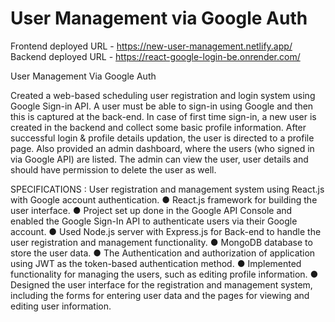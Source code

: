 # User Management via Google Auth
Frontend deployed URL - https://new-user-management.netlify.app/
Backend deployed URL - https://react-google-login-be.onrender.com/

User Management Via Google Auth

Created a web-based scheduling user registration and login system using Google Sign-in API.
A user must be able to sign-in using Google and then this is captured at the back-end.
In case of first time sign-in, a new user is created in the backend and collect some basic profile information.
After successful login & profile details updation, the user is directed to a profile page.
Also provided an admin dashboard, where the users (who signed in via Google API) are listed.
The admin can view the user, user details and should have permission to delete the user as well.

SPECIFICATIONS :
User registration and management system using React.js with Google account authentication.
● React.js framework for building the user interface.
● Project set up done in the Google API Console and enabled the Google Sign-In API to authenticate users via their Google account.
● Used Node.js server with Express.js for Back-end to handle the user registration and management functionality.
● MongoDB database to store the user data.
● The Authentication and authorization of application using JWT as the token-based authentication method.
● Implemented functionality for managing the users, such as editing profile information.
● Designed the user interface for the registration and management system, including the forms for entering user data and the pages for viewing and editing user information.
